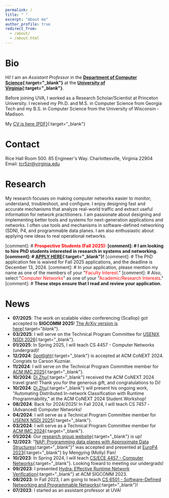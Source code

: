 ```yaml
---
permalink: /
title: " "
excerpt: "About me"
author_profile: true
redirect_from: 
  - /about/
  - /about.html
---
```


# Bio
Hi! I am an _Assistant Professor_ in the <b>[Department of Computer
Science](https://engineering.virginia.edu/departments/computer-science){:target="_blank"}</b> at the <b>[University of Virginia](https://www.virginia.edu){:target="_blank"}</b>.

Before joining UVA, I worked as a Research Scholar/Scientist at Princeton
University. I received my Ph.D. and M.S. in Computer Science from Georgia Tech
and my B.S. in Computer Science from the University of Wisconsin - Madison. 

My [CV is here (PDF)](../files/HyojoonKim_CV.pdf){:target="_blank"}

# Contact
Rice Hall Room 500. 85 Engineer's Way. Charlottesville, Virginia 22904\
Email: tcr5zr@virginia.edu

# Research
My research focuses on making computer networks easier to monitor,
understand, troubleshoot, and configure. I enjoy designing fast and
accurate mechanisms that analyze real-world traffic and extract
useful information for network practitioners.  I am passionate about
designing and implementing better tools and systems for
next-generation applications and networks.  I often use tools and
mechanisms in software-defined networking (SDN), P4, and
programmable data planes. 
I am also enthusiastic about applying new ideas to real operational
networks.
 
[comment]: # <b><font color="red">Prospective Students (Fall 2025):</font>
[comment]: # I am looking to hire PhD students interested in research in systems and networking.
[comment]: # [APPLY HERE](https://engineering.virginia.edu/department/computer-science/academics/graduate-programs/phd-computer-science){:target="_blank"}!</b>
[comment]: # The PhD application fee is waived for Fall 2025 applications, and the deadline is December 13, 2024. 
[comment]: # In your application, please mention my name as one of the members of your "<font color="red">Faculty Interest</font>." 
[comment]: # Also, select "<font color="red">Computer Networks</font>" as one of your "<font color="red">Academic/Research Interests</font>." 
[comment]: # <b>These steps ensure that I read and review your application.</b>

# News
  - <b>07/2025</b>: The work on scalable video conferencing (Scallop) got accepted to **SIGCOMM 2025**! 
[The ArXiv version is here](https://arxiv.org/abs/2503.11649){:target="_blank_"}.
  - <b>03/2025</b>: I will serve on the Technical Program Committee for [USENIX NSDI 2026](https://www.usenix.org/conference/nsdi26/call-for-papers){:target="_blank"}.
  - <b>01/2025</b>: In Spring 2025, I will teach CS 4457 - Computer Networks (undergrad)! 
  - <b>12/2024</b>: [Spotlight](https://dl.acm.org/doi/10.1145/3709373){:target="_blank"} is accepted at ACM CoNEXT 2024. Congrats to Carson Kuzniar. 
  - <b>11/2024</b>: I will serve on the Technical Program Committee member for [ACM IMC 2025](https://conferences.sigcomm.org/imc/2025/){:target="_blank"}.
  - <b>10/2024</b>: [Di Zhu](https://zhudi217.github.io/){:target="_blank"} received the ACM CoNEXT 2024 travel grant! Thank you for the generous gift, and congratulations to Di! 
  - <b>10/2024</b>: [Di Zhu](https://zhudi217.github.io/){:target="_blank"} will present his ongoing work, "Automating Distributed In-network Classification with Runtime Programmability," at the ACM CoNEXT 2024 Student Workshop!
  - <b>08/2024</b>: Back for 2024/2025! In Fall 2024, I will teach CS 7457 - (Advanced) Computer Networks! 
  - <b>04/2024</b>: I will serve as a Technical Program Committee member for [USENIX NSDI 2025](https://www.usenix.org/conference/nsdi25){:target="_blank"}.
  - <b>03/2024</b>: I will serve as a Technical Program Committee member for [ACM IMC 2024](https://conferences.sigcomm.org/imc/2024/){:target="_blank"}.
  - <b>01/2024</b>: Our [research group website](https://networkmech.github.io){:target="_blank"} is up!
  - <b>12/2023</b>: "[NAP: Programming data planes with Approximate Data Structures](https://dl.acm.org/doi/10.1145/3630047.3630196){:target="_blank"}" was accepted and presented at [EuroP4 2023](https://opennetworking.org/events/euro-p4-2023/){:target="_blank"} by Mengying (Molly) Pan!
  - <b>10/2023</b>: In Spring 2024, I will teach [CS/ECE 4457 - Computer Networks](https://hyojoonkim.com/cs4457/){:target="_blank"}. Looking foward to meeting our undergrads!
  - <b>09/2023</b>: I presented [Hydra: Effective Runtime Network Verification](https://dl.acm.org/doi/10.1145/3603269.3604856){:target="_blank"} at ACM SIGCOMM 2023.
  - <b>08/2023</b>: In Fall 2023, I am going to teach [CS 6501 - Software-Defined Networking and Programmable Networks](https://hyojoonkim.com/cs6501-sdn/){:target="_blank"}!
  - <b>07/2023</b>: I started as an assistant professor at UVA!

